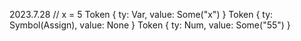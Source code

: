 2023.7.28
// x = 5 
Token { ty: Var, value: Some("x") }
Token { ty: Symbol(Assign), value: None }
Token { ty: Num, value: Some("55") }